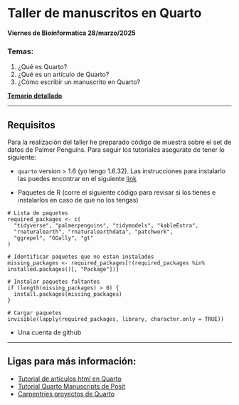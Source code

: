 # Taller de manuscritos en Quarto

**Viernes de Bioinformatica 28/marzo/2025**

### Temas:

1.  ¿Qué es Quarto?
2.  ¿Qué es un artículo de Quarto?
3.  ¿Cómo escribir un manuscrito en Quarto?

**[Temario detallado](https://github.com/sofiazorrilla/taller_quarto_ms/blob/main/plan_taller.md)**

------------------------------------------------------------------------

## Requisitos

Para la realización del taller he preparado código de muestra sobre el set de datos de Palmer Penguins. Para seguir los tutoriales asegurate de tener lo siguiente:

-   `quarto` version \> 1.6 (yo tengo 1.6.32). Las instrucciones para instalarlo las puedes encontrar en el siguiente [link](https://quarto.org/docs/get-started/)

-   Paquetes de R (corre el siguiente código para revisar si los tienes e instalarlos en caso de que no los tengas)

```         
# Lista de paquetes
required_packages <- c(
  "tidyverse", "palmerpenguins", "tidymodels", "kableExtra", 
  "rnaturalearth", "rnaturalearthdata", "patchwork", 
  "ggrepel", "GGally", "gt"
)

# Identificar paquetes que no estan instalados
missing_packages <- required_packages[!(required_packages %in% installed.packages()[, "Package"])]

# Instalar paquetes faltantes
if (length(missing_packages) > 0) {
  install.packages(missing_packages)
}

# Cargar paquetes
invisible(lapply(required_packages, library, character.only = TRUE))
```

-   Una cuenta de github

------------------------------------------------------------------------

## Ligas para más información:

-   [Tutorial de artículos html en Quarto](https://quarto.org/docs/output-formats/html-basics.html)
-   [Tutorial Quarto Manuscripts de Posit](https://quarto.org/docs/manuscripts/authoring/rstudio.html)
-   [Carpentries proyectos de Quarto](https://carpentries-incubator.github.io/reproducible-publications-quarto/)
